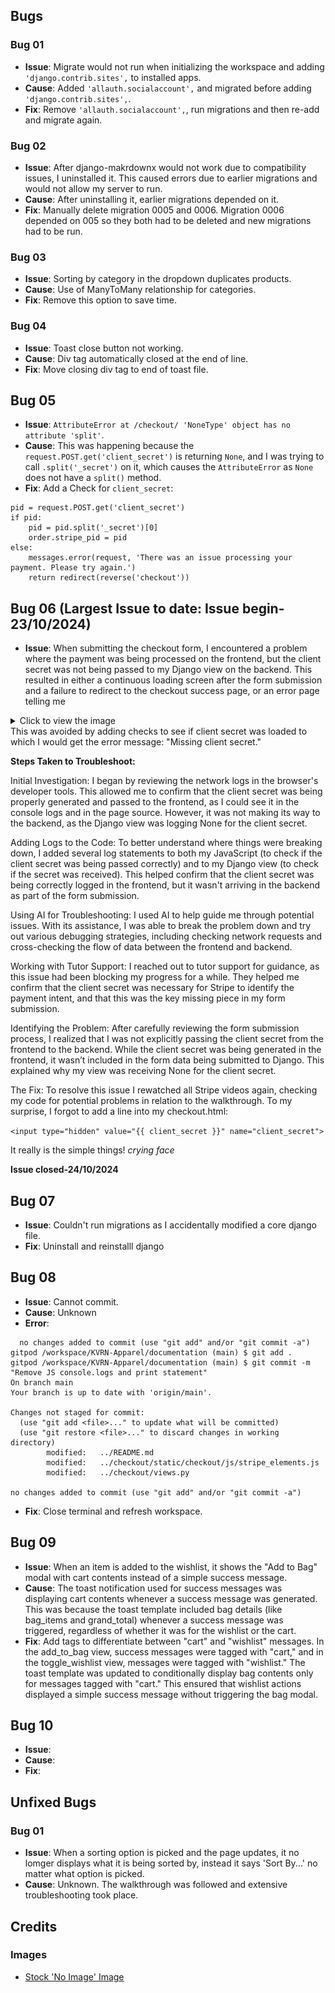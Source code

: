 ## Bugs 

### Bug 01
- **Issue**: Migrate would not run when initializing the workspace and adding `'django.contrib.sites',` to installed apps.
- **Cause**: Added `'allauth.socialaccount',` and migrated before adding `'django.contrib.sites',`.
- **Fix**: Remove `'allauth.socialaccount',`, run migrations and then re-add and migrate again. 

### Bug 02
- **Issue**: After django-makrdownx would not work due to compatibility issues, I uninstalled it. This caused errors due to earlier migrations and would not allow my server to run.
- **Cause**: After uninstalling it, earlier migrations depended on it.
- **Fix**: Manually delete migration 0005 and 0006. Migration 0006 depended on 005 so they both had to be deleted and new migrations had to be run.

### Bug 03
- **Issue**: Sorting by category in the dropdown duplicates products.
- **Cause**: Use of ManyToMany relationship for categories.
- **Fix**: Remove this option to save time.

### Bug 04
- **Issue**: Toast close button not working.
- **Cause**: Div tag automatically closed at the end of line.
- **Fix**: Move closing div tag to end of toast file.

## Bug 05
- **Issue**: `AttributeError at /checkout/
'NoneType' object has no attribute 'split'`. 
- **Cause**: This was happening because the `request.POST.get('client_secret')` is returning `None`, and I was trying to call `.split('_secret')` on it, which causes the `AttributeError` as `None` does not have a `split()` method.
- **Fix**: Add a Check for `client_secret`:
```
pid = request.POST.get('client_secret')
if pid:
    pid = pid.split('_secret')[0]
    order.stripe_pid = pid
else:
    messages.error(request, 'There was an issue processing your payment. Please try again.')
    return redirect(reverse('checkout'))
```

## Bug 06 (Largest Issue to date: Issue begin-23/10/2024)
- **Issue**: When submitting the checkout form, I encountered a problem where the payment was being processed on the frontend, but the client secret was not being passed to my Django view on the backend. This resulted in either a continuous loading screen after the form submission and a failure to redirect to the checkout success page, or an error page telling me 
<details>
  <summary>Click to view the image</summary>

  ![Error Message](/documentation/bugs/attribute-client-secret-bug.png)
</details>This was avoided by adding checks to see if client secret was loaded to which I would get the error message: "Missing client secret."

**Steps Taken to Troubleshoot:**

Initial Investigation: I began by reviewing the network logs in the browser's developer tools. This allowed me to confirm that the client secret was being properly generated and passed to the frontend, as I could see it in the console logs and in the page source. However, it was not making its way to the backend, as the Django view was logging None for the client secret.

Adding Logs to the Code: To better understand where things were breaking down, I added several log statements to both my JavaScript (to check if the client secret was being passed correctly) and to my Django view (to check if the secret was received). This helped confirm that the client secret was being correctly logged in the frontend, but it wasn't arriving in the backend as part of the form submission.

Using AI for Troubleshooting: I used AI to help guide me through potential issues. With its assistance, I was able to break the problem down and try out various debugging strategies, including checking network requests and cross-checking the flow of data between the frontend and backend.

Working with Tutor Support: I reached out to tutor support for guidance, as this issue had been blocking my progress for a while. They helped me confirm that the client secret was necessary for Stripe to identify the payment intent, and that this was the key missing piece in my form submission.

Identifying the Problem: After carefully reviewing the form submission process, I realized that I was not explicitly passing the client secret from the frontend to the backend. While the client secret was being generated in the frontend, it wasn’t included in the form data being submitted to Django. This explained why my view was receiving None for the client secret.

The Fix: To resolve this issue I rewatched all Stripe videos again, checking my code for potential problems in relation to the walkthrough. To my surprise, I forgot to add a line into my checkout.html:

`<input type="hidden" value="{{ client_secret }}" name="client_secret">`

It really is the simple things! *crying face*

**Issue closed-24/10/2024**

## Bug 07
- **Issue**: Couldn't run migrations as I accidentally modified a core django file.
- **Fix**: Uninstall and reinstalll django

## Bug 08
- **Issue**: Cannot commit.
- **Cause**: Unknown
- **Error**:
```
  no changes added to commit (use "git add" and/or "git commit -a")
gitpod /workspace/KVRN-Apparel/documentation (main) $ git add .
gitpod /workspace/KVRN-Apparel/documentation (main) $ git commit -m "Remove JS console.logs and print statement"
On branch main
Your branch is up to date with 'origin/main'.

Changes not staged for commit:
  (use "git add <file>..." to update what will be committed)
  (use "git restore <file>..." to discard changes in working directory)
        modified:   ../README.md
        modified:   ../checkout/static/checkout/js/stripe_elements.js
        modified:   ../checkout/views.py

no changes added to commit (use "git add" and/or "git commit -a")
```
- **Fix**: Close terminal and refresh workspace.

## Bug 09
- **Issue**: When an item is added to the wishlist, it shows the "Add to Bag" modal with cart contents instead of a simple success message.
- **Cause**: The toast notification used for success messages was displaying cart contents whenever a success message was generated. This was because the toast template included bag details (like bag_items and grand_total) whenever a success message was triggered, regardless of whether it was for the wishlist or the cart.
- **Fix**: Add tags to differentiate between "cart" and "wishlist" messages. In the add_to_bag view, success messages were tagged with "cart," and in the toggle_wishlist view, messages were tagged with "wishlist." The toast template was updated to conditionally display bag contents only for messages tagged with "cart." This ensured that wishlist actions displayed a simple success message without triggering the bag modal.

## Bug 10
- **Issue**:
- **Cause**:
- **Fix**:

## Unfixed Bugs
### Bug 01
- **Issue**: When a sorting option is picked and the page updates, it no lomger displays what it is being sorted by, instead it says 'Sort By...' no matter what option is picked.
- **Cause**: Unknown. The walkthrough was followed and extensive troubleshooting took place.


## Credits
### Images
- [Stock 'No Image' Image](https://tracerproducts.com/replacement-parts-accessories/product-image-coming-soon/)